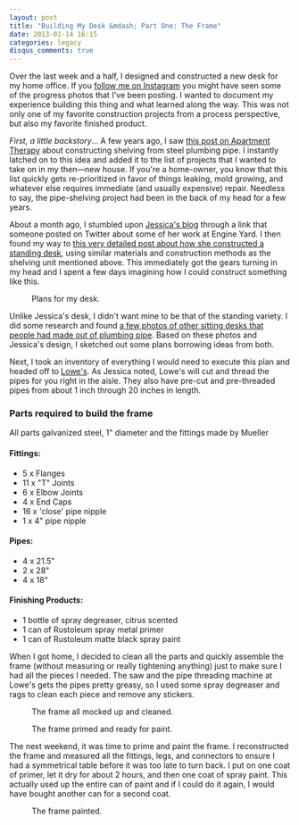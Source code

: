 ```yaml
---
layout: post
title: "Building My Desk &mdash; Part One: The Frame"
date: 2013-01-14 16:15
categories: legacy
disqus_comments: true
---
```


Over the last week and a half, I designed and constructed a new desk for my home office.  If you <a href="http://instagram.com/pmarsceill" title="Patrick Marsceill's Instagram">follow me on Instagram</a> you might have seen some of the progress photos that I've been posting.  I wanted to document my experience building this thing and what learned along the way. This was not only one of my favorite construction projects from a process perspective, but also my favorite finished product.

_First, a little backstory_&hellip; A few years ago, I saw <a href="http://www.apartmenttherapy.com/morgans-amazing-diy-shelving-97760">this post on Apartment Therapy</a> about constructing shelving from steel plumbing pipe. I instantly latched on to this idea and added it to the list of projects that I wanted to take on in my then&mdash;new house. If you're a home-owner, you know that this list quickly gets re-prioritized in favor of things leaking, mold growing, and whatever else requires immediate (and usually expensive) repair.  Needless to say, the pipe-shelving project had been in the back of my head for a few years.

About a month ago, I stumbled upon <a href="http://spacekat.github.com">Jessica's blog</a> through a link  that someone posted on Twitter about some of her work at Engine Yard. I then found my way to <a href="http://spacekat.github.com/blog/2012/07/31/steel-pipe-standing-desk/">this very detailed post about how she constructed a standing desk</a>, using similar materials and construction methods as the shelving unit mentioned above.  This immediately got the gears turning in my head and I spent a few days imagining how I could construct something like this.

<figure>
	<img src="{% asset_path 'articles/desk/plans.jpg' %}" class="img-fluid" aria-labelledby="caption-1" alt="">
	<figcaption id="caption-1">
		Plans for my desk.
	</figcaption>
</figure>

Unlike Jessica's desk, I didn't want mine to be that of the standing variety.  I did some research and found <a href="http://www.apartmenttherapy.com/look-desks-and-68448">a few photos of other sitting desks that people had made out of plumbing pipe</a>. Based on these photos and Jessica's design, I sketched out some plans borrowing ideas from both.

Next, I took an inventory of everything I would need to execute this plan and headed off to <a href="http://www.lowes.com">Lowe's</a>. As Jessica noted, Lowe's will cut and thread the pipes for you right in the aisle. They also have pre-cut and pre-threaded pipes from about 1 inch through 20 inches in length.

### Parts required to build the frame

All parts galvanized steel, 1" diameter and the fittings made by Mueller

#### Fittings:
* 5 x Flanges
* 11 x "T" Joints
* 6 x Elbow Joints
* 4 x End Caps
* 16 x 'close' pipe nipple
* 1 x 4" pipe nipple

#### Pipes:
* 4 x 21.5"
* 2 x 28"
* 4 x 18"

#### Finishing Products:
* 1 bottle of spray degreaser, citrus scented
* 1 can of Rustoleum spray metal primer
* 1 can of Rustoleum matte black spray paint

When I got home, I decided to clean all the parts and quickly assemble the frame (without measuring or really tightening anything) just to make sure I had all the pieces I needed.  The saw and the pipe threading machine at Lowe's gets the pipes pretty greasy, so I used some spray degreaser and rags to clean each piece and remove any stickers.

<figure>
	<img src="{% asset_path 'articles/desk/mock_frame.jpg' %}" class="img-fluid" aria-labelledby="caption-2" alt="">
	<figcaption id="caption-2">
		The frame all mocked up and cleaned.
	</figcaption>
</figure>
<figure>
	<img src="{% asset_path 'articles/desk/primed.jpg' %}" class="img-fluid" aria-labelledby="caption-3" alt="">
	<figcaption id="caption-3">
	The frame primed and ready for paint.
	</figcaption>
</figure>

The next weekend, it was time to prime and paint the frame.  I reconstructed the frame and measured all the fittings, legs, and connectors to ensure I had a symmetrical table before it was too late to turn back.  I put on one coat of primer, let it dry for about 2 hours, and then one coat of spray paint.  This actually used up the entire can of paint and if I could do it again, I would have bought another can for a second coat.

<figure>
	<img src="{% asset_path 'articles/desk/painted.jpg' %}" class="img-fluid" aria-labelledby="caption-4" alt="">
	<figcaption id="caption-4">
	The frame painted.
	</figcaption>
</figure>
